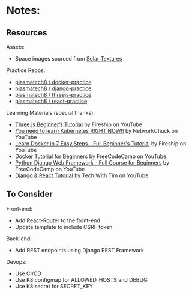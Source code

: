 # Notes:

## Resources

Assets:
* Space images sourced from [Solar Textures](https://www.solarsystemscope.com/textures/)

Practice Repos:
* [plasmatech8 / docker-practice](https://github.com/plasmatech8/docker-practice)
* [plasmatech8 / django-practice](https://github.com/plasmatech8/django-practice)
* [plasmatech8 / threejs-practice](https://github.com/plasmatech8/threejs-practice)
* [plasmatech8 / react-practice](https://github.com/plasmatech8/react-practice)

Learning Materials (special thanks):
* [Three.js Beginner’s Tutorial](https://www.youtube.com/watch?v=Q7AOvWpIVHU) by Fireship on YouTube
* [You need to learn Kubernetes RIGHT NOW!!](https://www.youtube.com/watch?v=7bA0gTroJjw) by NetworkChuck on YouTube
* [Learn Docker in 7 Easy Steps - Full Beginner's Tutorial](https://www.youtube.com/watch?v=gAkwW2tuIqE) by Fireship on YouTube
* [Docker Tutorial for Beginners](https://www.youtube.com/watch?v=fqMOX6JJhGo) by FreeCodeCamp on YouTube
* [Python Django Web Framework - Full Course for Beginners](https://www.youtube.com/watch?v=F5mRW0jo-U4) by FreeCodeCamp on YouTube
* [Django & React Tutorial](https://www.youtube.com/watch?v=JD-age0BPVo) by Tech With Tim on YouTube

## To Consider

Front-end:
* Add React-Router to the front-end
* Update template to include CSRF token

Back-end:
* Add REST endpoints using Django REST Framework

Devops:
* Use CI/CD
* Use K8 configmap for ALLOWED_HOSTS and DEBUG
* Use K8 secret for SECRET_KEY